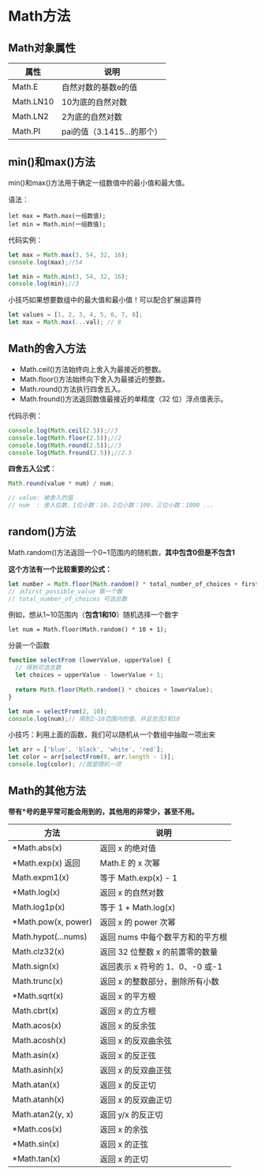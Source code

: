 # Math方法

## Math对象属性

| 属性      | 说明                       |
| --------- | -------------------------- |
| Math.E    | 自然对数的基数e的值        |
| Math.LN10 | 10为底的自然对数           |
| Math.LN2  | 2为底的自然对数            |
| Math.PI   | pai的值（3.1415...的那个） |



## min()和max()方法

min()和max()方法用于确定一组数值中的最小值和最大值。

语法：

```
let max = Math.max(一组数值);
let min = Math.min(一组数值);
```



代码实例：

```js
let max = Math.max(3, 54, 32, 16);
console.log(max);//54

let min = Math.min(3, 54, 32, 16);
console.log(min);//3
```



小技巧如果想要数组中的最大值和最小值！可以配合扩展运算符

```js
let values = [1, 2, 3, 4, 5, 6, 7, 8]; 
let max = Math.max(...val); // 8
```



## Math的舍入方法

*  Math.ceil()方法始终向上舍入为最接近的整数。
*  Math.floor()方法始终向下舍入为最接近的整数。
*  Math.round()方法执行四舍五入。
*  Math.fround()方法返回数值最接近的单精度（32 位）浮点值表示。

代码示例：

```js
console.log(Math.ceil(2.5));//3
console.log(Math.floor(2.5));//2
console.log(Math.round(2.5));//3
console.log(Math.fround(2.5));//2.5
```



**四舍五入公式**：

```js
Math.round(value * num) / num;

// value: 被舍入的值
// num	: 舍入位数，1位小数：10，2位小数：100，三位小数：1000 ...
```







## random()方法

Math.random()方法返回一个0~1范围内的随机数，**其中包含0但是不包含1**

**这个方法有一个比较重要的公式：**

```js
let number = Math.floor(Math.random() * total_number_of_choices + first_possible_value) 
// 从first_possible_value 第一个数
// total_number_of_choices 可选总数

```

例如，想从1~10范围内（**包含1和10**）随机选择一个数字

```
let num = Math.floor(Math.random() * 10 + 1);
```

分装一个函数

```js
function selectFrom (lowerValue, upperValue) {
  // 得到可选总数
  let choices = upperValue - lowerValue + 1;
  
  return Math.floor(Math.random() * choices + lowerValue);
}

let num = selectFrom(2, 10);
console.log(num);// 得到2~10范围内的值，并且包含2和10
```



小技巧：利用上面的函数，我们可以随机从一个数组中抽取一项出来

```js
let arr = ['blue', 'black', 'white', 'red'];
let color = arr[selectFrom(0, arr.length - 1)];
console.log(color); //就是随机一项
```





## Math的其他方法

**带有*号的是平常可能会用到的，其他用的非常少，甚至不用。**

| 方法                | 说明                             |
| ------------------- | -------------------------------- |
| *Math.abs(x)        | 返回 x 的绝对值                  |
| *Math.exp(x) 返回   | Math.E 的 x 次幂                 |
| Math.expm1(x)       | 等于 Math.exp(x) - 1             |
| *Math.log(x)        | 返回 x 的自然对数                |
| Math.log1p(x)       | 等于 1 + Math.log(x)             |
| *Math.pow(x, power) | 返回 x 的 power 次幂             |
| Math.hypot(...nums) | 返回 nums 中每个数平方和的平方根 |
| Math.clz32(x)       | 返回 32 位整数 x 的前置零的数量  |
| Math.sign(x)        | 返回表示 x 符号的 1、0、-0 或-1  |
| Math.trunc(x)       | 返回 x 的整数部分，删除所有小数  |
| *Math.sqrt(x)       | 返回 x 的平方根                  |
| Math.cbrt(x)        | 返回 x 的立方根                  |
| Math.acos(x)        | 返回 x 的反余弦                  |
| Math.acosh(x)       | 返回 x 的反双曲余弦              |
| Math.asin(x)        | 返回 x 的反正弦                  |
| Math.asinh(x)       | 返回 x 的反双曲正弦              |
| Math.atan(x)        | 返回 x 的反正切                  |
| Math.atanh(x)       | 返回 x 的反双曲正切              |
| Math.atan2(y, x)    | 返回 y/x 的反正切                |
| *Math.cos(x)        | 返回 x 的余弦                    |
| *Math.sin(x)        | 返回 x 的正弦                    |
| *Math.tan(x)        | 返回 x 的正切                    |

